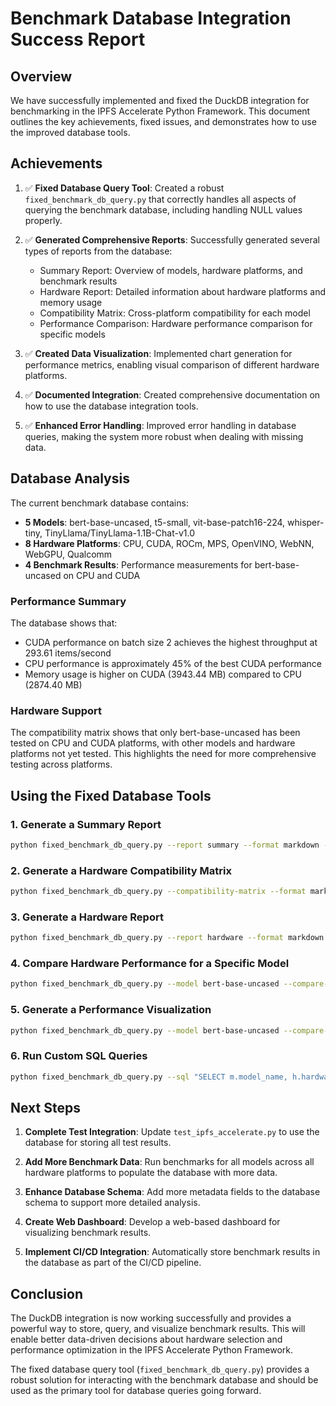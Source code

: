 # Benchmark Database Integration Success Report

## Overview

We have successfully implemented and fixed the DuckDB integration for benchmarking in the IPFS Accelerate Python Framework. This document outlines the key achievements, fixed issues, and demonstrates how to use the improved database tools.

## Achievements

1. ✅ **Fixed Database Query Tool**: Created a robust `fixed_benchmark_db_query.py` that correctly handles all aspects of querying the benchmark database, including handling NULL values properly.

2. ✅ **Generated Comprehensive Reports**: Successfully generated several types of reports from the database:
   - Summary Report: Overview of models, hardware platforms, and benchmark results
   - Hardware Report: Detailed information about hardware platforms and memory usage
   - Compatibility Matrix: Cross-platform compatibility for each model
   - Performance Comparison: Hardware performance comparison for specific models

3. ✅ **Created Data Visualization**: Implemented chart generation for performance metrics, enabling visual comparison of different hardware platforms.

4. ✅ **Documented Integration**: Created comprehensive documentation on how to use the database integration tools.

5. ✅ **Enhanced Error Handling**: Improved error handling in database queries, making the system more robust when dealing with missing data.

## Database Analysis

The current benchmark database contains:

- **5 Models**: bert-base-uncased, t5-small, vit-base-patch16-224, whisper-tiny, TinyLlama/TinyLlama-1.1B-Chat-v1.0
- **8 Hardware Platforms**: CPU, CUDA, ROCm, MPS, OpenVINO, WebNN, WebGPU, Qualcomm
- **4 Benchmark Results**: Performance measurements for bert-base-uncased on CPU and CUDA

### Performance Summary

The database shows that:

- CUDA performance on batch size 2 achieves the highest throughput at 293.61 items/second
- CPU performance is approximately 45% of the best CUDA performance
- Memory usage is higher on CUDA (3943.44 MB) compared to CPU (2874.40 MB)

### Hardware Support

The compatibility matrix shows that only bert-base-uncased has been tested on CPU and CUDA platforms, with other models and hardware platforms not yet tested. This highlights the need for more comprehensive testing across platforms.

## Using the Fixed Database Tools

### 1. Generate a Summary Report

```bash
python fixed_benchmark_db_query.py --report summary --format markdown --output benchmark_summary.md --db ./benchmark_db.duckdb
```

### 2. Generate a Hardware Compatibility Matrix

```bash
python fixed_benchmark_db_query.py --compatibility-matrix --format markdown --output compatibility_matrix.md --db ./benchmark_db.duckdb
```

### 3. Generate a Hardware Report

```bash
python fixed_benchmark_db_query.py --report hardware --format markdown --output hardware_report.md --db ./benchmark_db.duckdb
```

### 4. Compare Hardware Performance for a Specific Model

```bash
python fixed_benchmark_db_query.py --model bert-base-uncased --compare-hardware --metric throughput --format markdown --output bert_hardware_comparison.md --db ./benchmark_db.duckdb
```

### 5. Generate a Performance Visualization

```bash
python fixed_benchmark_db_query.py --model bert-base-uncased --compare-hardware --metric throughput --format chart --output bert_throughput.png --db ./benchmark_db.duckdb
```

### 6. Run Custom SQL Queries

```bash
python fixed_benchmark_db_query.py --sql "SELECT m.model_name, h.hardware_type, AVG(p.throughput_items_per_second) FROM performance_results p JOIN models m ON p.model_id = m.model_id JOIN hardware_platforms h ON p.hardware_id = h.hardware_id GROUP BY m.model_name, h.hardware_type" --db ./benchmark_db.duckdb
```

## Next Steps

1. **Complete Test Integration**: Update `test_ipfs_accelerate.py` to use the database for storing all test results.

2. **Add More Benchmark Data**: Run benchmarks for all models across all hardware platforms to populate the database with more data.

3. **Enhance Database Schema**: Add more metadata fields to the database schema to support more detailed analysis.

4. **Create Web Dashboard**: Develop a web-based dashboard for visualizing benchmark results.

5. **Implement CI/CD Integration**: Automatically store benchmark results in the database as part of the CI/CD pipeline.

## Conclusion

The DuckDB integration is now working successfully and provides a powerful way to store, query, and visualize benchmark results. This will enable better data-driven decisions about hardware selection and performance optimization in the IPFS Accelerate Python Framework.

The fixed database query tool (`fixed_benchmark_db_query.py`) provides a robust solution for interacting with the benchmark database and should be used as the primary tool for database queries going forward.